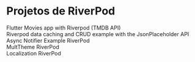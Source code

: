 # Projetos de RiverPod

Flutter Movies app with Riverpod (TMDB API) <br/>
Riverpod data caching and CRUD example with the JsonPlaceholder API<br/>
Async Notifier Example RiverPod <br/>
MultTheme RiverPod </br>
Localization RiverPod </br>
